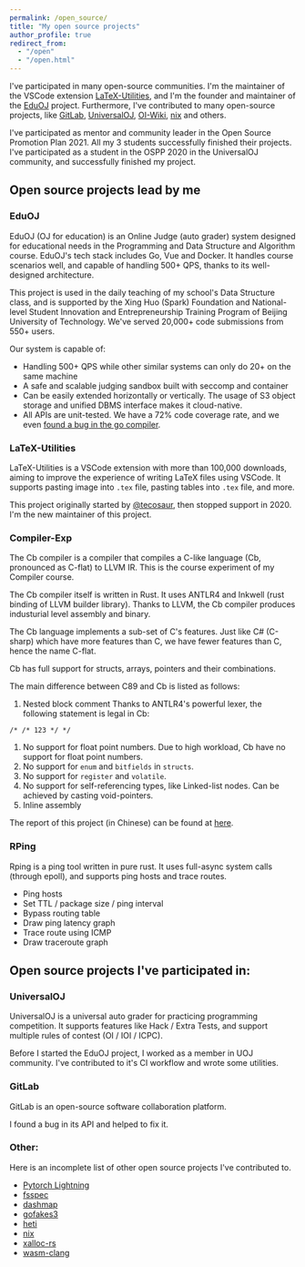 ```yaml
---
permalink: /open_source/
title: "My open source projects"
author_profile: true
redirect_from:
  - "/open"
  - "/open.html"
---
```


I've participated in many open-source communities. I'm the maintainer of the VSCode extension [LaTeX-Utilities](https://github.com/tecosaur/LaTeX-Utilities), and I'm the founder and maintainer of the [EduOJ](https://github.com/eduoj) project. Furthermore, I've contributed to many open-source projects, like [GitLab](https://gitlab.com/gitlab-org/gitlab/-/merge_requests/20603), [UniversalOJ](https://github.com/UniversalOJ/UOJ-System), [OI-Wiki](https://github.com/OI-wiki/OI-wiki/), [nix](https://github.com/nix-rust/nix/) and others.

I've participated as mentor and community leader in the Open Source Promotion Plan 2021. All my 3 students successfully finished their projects. I've participated as a student in the OSPP 2020 in the UniversalOJ community, and successfully finished my project.

## Open source projects lead by me

### EduOJ

EduOJ (OJ for education) is an Online Judge (auto grader) system designed for educational needs in the Programming and Data Structure and Algorithm course. EduOJ's tech stack includes Go, Vue and Docker. It handles course scenarios well, and capable of handling 500+ QPS, thanks to its well-designed architecture.

This project is used in the daily teaching of my school's Data Structure class, and is supported by the Xing Huo (Spark) Foundation and National-level Student Innovation and Entrepreneurship Training Program of Beijing University of Technology. We've served 20,000+ code submissions from 550+ users.

Our system is capable of:
- Handling 500+ QPS while other similar systems can only do 20+ on the same machine
- A safe and scalable judging sandbox built with seccomp and container
- Can be easily extended horizontally or vertically. The usage of S3 object storage and unified DBMS interface makes it cloud-native.
- All APIs are unit-tested. We have a 72% code coverage rate, and we even [found a bug in the go compiler](https://github.com/golang/go/issues/44614).


### LaTeX-Utilities
LaTeX-Utilities is a VSCode extension with more than 100,000 downloads, aiming to improve the experience of writing LaTeX files using VSCode. It supports pasting image into `.tex` file, pasting tables into `.tex` file, and more.

This project originally started by [@tecosaur](https://github.com/tecosaur), then stopped support in 2020. I'm the new maintainer of this project.

### Compiler-Exp
The Cb compiler is a compiler that compiles a C-like language (Cb, pronounced as C-flat) to LLVM IR. This is the course experiment of my Compiler course.

The Cb compiler itself is written in Rust. It uses ANTLR4 and Inkwell (rust binding of LLVM builder library). Thanks to LLVM, the Cb compiler produces industurial level assembly and binary.

The Cb language implements a sub-set of C's features. Just like C# (C-sharp) which have more features than C, we have fewer features than C, hence the name C-flat.

Cb has full support for structs, arrays, pointers and their combinations.

The main difference between C89 and Cb is listed as follows:
1. Nested block comment
   Thanks to ANTLR4's powerful lexer, the following statement is legal in Cb:
```
/* /* 123 */ */
```
1. No support for float point numbers.
   Due to high workload, Cb have no support for float point numbers.
1. No support for `enum` and `bitfields` in `structs`.
1. No support for `register` and `volatile`.
1. No support for self-referencing types, like Linked-list nodes.
   Can be achieved by casting void-pointers.
1. Inline assembly

The report of this project (in Chinese) can be found at [here](https://github.com/leoleoasd/compiler_exp/blob/master/report/report.pdf).

### RPing

Rping is a ping tool written in pure rust. It uses full-async system calls (through epoll), and supports ping hosts and trace routes.

- Ping hosts
- Set TTL / package size / ping interval
- Bypass routing table
- Draw ping latency graph
- Trace route using ICMP
- Draw traceroute graph

## Open source projects I've participated in:

### UniversalOJ

UniversalOJ is a universal auto grader for practicing programming competition. It supports features like Hack / Extra Tests, and support multiple rules of contest (OI / IOI / ICPC).

Before I started the EduOJ project, I worked as a member in UOJ community. I've contributed to it's CI workflow and wrote some utilities.

### GitLab

GitLab is an open-source software collaboration platform.

I found a bug in its API and helped to fix it.

### Other:
Here is an incomplete list of other open source projects I've contributed to.

- [Pytorch Lightning](https://github.com/Lightning-AI/lightning/pull/15413)
- [fsspec](https://github.com/fsspec/filesystem_spec/pull/1089)
- [dashmap](https://github.com/xacrimon/dashmap/pull/186)
- [gofakes3](https://github.com/johannesboyne/gofakes3/pull/50)
- [heti](https://github.com/sivan/heti/pull/47)
- [nix](https://github.com/nix-rust/nix/pull/1752)
- [xalloc-rs](https://github.com/yvt/xalloc-rs/pull/1)
- [wasm-clang](https://github.com/binji/wasm-clang/pull/6)
